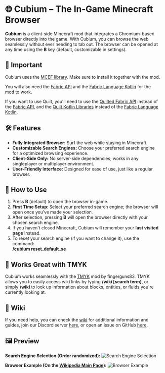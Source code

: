 # 🌐 Cubium – The In-Game Minecraft Browser  

**Cubium** is a client-side Minecraft mod that integrates a Chromium-based browser directly into the game. With Cubium, you can browse the web seamlessly without ever needing to tab out. The browser can be opened at any time using the **B** key (default, customizable in settings).

## 🚨 Important  

Cubium uses the [MCEF library](https://modrinth.com/mod/mcef). Make sure to install it together with the mod.

You will also need the [Fabric API](https://modrinth.com/mod/fabric-api) and the [Fabric Language Kotlin](https://modrinth.com/mod/fabric-language-kotlin) for the mod to work.

If you want to use Quilt, you'll need to use the [Quilted Fabric API](https://modrinth.com/mod/qsl) instead of the [Fabric API](https://modrinth.com/mod/fabric-api), and the [Quilt Kotlin Libraries](https://modrinth.com/mod/qkl) instead of the [Fabric Language Kotlin](https://modrinth.com/mod/fabric-language-kotlin).

## 🛠️ Features  

- **Fully Integrated Browser:** Surf the web while staying in Minecraft.  
- **Customizable Search Engines:** Choose your preferred search engine for a optimized browsing experience.  
- **Client-Side Only:** No server-side dependencies; works in any singleplayer or multiplayer environment.  
- **User-Friendly Interface:** Designed for ease of use, just like a regular browser.  

## 🚀 How to Use  

1. Press **B** (default) to open the browser in-game.  
2. **First Time Setup**: Select your preferred search engine; the browser will open once you've made your selection.
3. After selection, pressing **B** will open the browser directly with your chosen search engine.  
4. If you haven't closed Minecraft, Cubium will remember your **last visited page** instead.  
5. To reset your search engine (if you want to change it), use the command:  
    **/cubium reset_default_se**

## 🧩 Works Great with TMYK
Cubium works seamlessly with the [TMYK](https://modrinth.com/plugin/tmyk) mod by fingerguns83. TMYK allows you to easily access wiki links by typing **/wiki [search term]**, or simply **/wiki** to look up information about blocks, entities, or fluids you're currently looking at.

## 📖 Wiki

If you need help, you can check the [wiki](https://github.com/HenriTom/Cubium/wiki) for additional information and guides, join our Discord server [here](https://discord.gg/XdHBJKTvxJ), or open an issue on GitHub [here](https://github.com/HenriTom/Cubium/issues/new/choose).

## 🖼️ Preview  

**Search Engine Selection (Order randomized):**
![Search Engine Selection](https://cdn.modrinth.com/data/cached_images/4cd9a42537876d71eee7ac51810c5b5c996e94e1_0.webp)

**Browser Example (On the [Wikipedia Main Page](https://en.wikipedia.org/wiki/Main_Page)):**
![Browser Example](https://cdn.modrinth.com/data/cached_images/9558e526815294cee5975ea01c7ab99eaad2b5f8.png)
